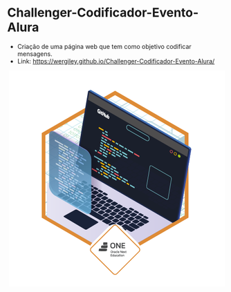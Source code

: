 # Challenger-Codificador-Evento-Alura
- Criação de uma página web que tem como objetivo codificar mensagens.
- Link: https://wergiley.github.io/Challenger-Codificador-Evento-Alura/
<div>
<img src="images/cms_files_10224_1671211139Prancheta_3.png" align="right">
</div>
